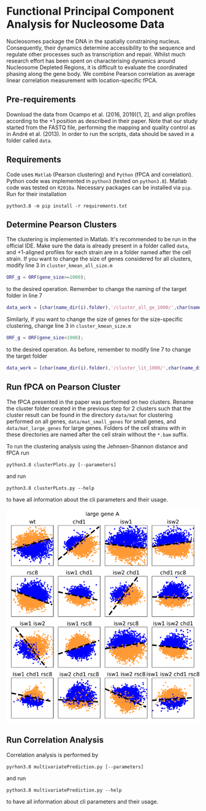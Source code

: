 # Functional Principal Component Analysis  for Nucleosome Data

Nucleosomes package the DNA in the spatially constraining nucleus. Consequently, their dynamics determine accessibility
to the sequence and regulate other processes such as transcription and repair. Whilst much research effort
has been spent on characterising dynamics around Nucleosome Depleted Regions, it is difficult to evaluate the coordinated
phasing along the gene body. We combine Pearson correlation as average linear correlation measurement with 
location-specific fPCA.

## Pre-requirements
Download the data from Ocampo et al. (2016, 2019)[1, 2], and align profiles according to the +1 position as described in their paper.
Note that our study started from the FASTQ file, performing the mapping and quality control as in André et al. (2013).
In order to run the scripts, data should be saved in a folder called `data`.

## Requirements
Code uses `Matlab` (Pearson clustering) and `Python` (fPCA and correlation). Python code was implemented in `python3` 
(tested on `python3.8`). Matlab code was tested on `R2018a`. Necessary packages can be installed via `pip`. Run for their installation

```commandline
python3.8 -m pip install -r requirements.txt
```

## Determine Pearson Clusters
The clustering is implemented in Matlab. It's recommended to be run in the official IDE. Make sure the data is already present
in a folder called `data`, and +1-aligned profiles for each strain are in a folder named after the cell strain.
If you want to change the size of genes considered for all clusters, modify line 3 in `cluster_kmean_all_size.m`

```matlab
ORF_g = ORF(gene_size>=1000);
```

to the desired operation. Remember to change the naming of the target folder in line 7

```matlab
data_work = [char(name_dir(i).folder),'/cluster_all_ge_1000/',char(name_dir(i).name)];
```

Similarly, if you want to change the size of genes for the size-specific clustering,
change line 3 in `cluster_kmean_size.m`

```matlab
ORF_g = ORF(gene_size<1000);
```

to the desired operation. As before, remember to modify line 7 to change the target folder

```matlab 
data_work = [char(name_dir(i).folder),'/cluster_lit_1000/',char(name_dir(i).name)];
```

## Run fPCA on Pearson Cluster
The fPCA presented in the paper was performed on two clusters. Rename the cluster folder created in the previous step
for 2 clusters such that the cluster result can be found in the directory `data/mat` for clustering performed on all genes,
`data/mat_small_genes` for small genes, and `data/mat_large_genes` for large genes. Folders of the cell strains with in these
directories are named after the cell strain without the `*.bam` suffix.

To run the clustering analysis using the Jehnsen-Shannon distance and fPCA run

```commandline
python3.8 clusterPlots.py [--parameters]
```

and run 
```commandline
python3.8 clusterPLots.py --help
```

to have all information about the cli parameters and their usage.

![fPCA clusters](figures/paper/fpca-large-genes-font-A.png)

## Run Correlation Analysis
Correlation analysis is performed by 

```commandline
pyrhon3.8 multivariatePrediction.py [--parameters]
```

and run 
```commandline
python3.8 multivariatePrediction.py --help
```
to have all information about cli parameters and their usage.
